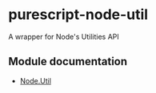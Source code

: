 # purescript-node-util

A wrapper for Node's Utilities API

## Module documentation

- [Node.Util](docs/Node/Util.md)
